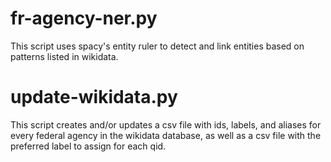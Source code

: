 # fr-agency-ner.py
 This script uses spacy's entity ruler to detect and link entities based on patterns listed in wikidata.

 # update-wikidata.py
 This script creates and/or updates a csv file with ids, labels, and aliases for every federal agency in the wikidata database, as well as a csv file with the preferred label to assign for each qid.
